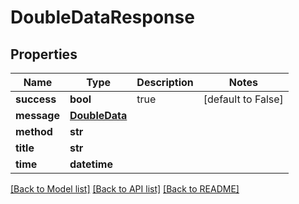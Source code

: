 # DoubleDataResponse

## Properties
Name | Type | Description | Notes
------------ | ------------- | ------------- | -------------
**success** | **bool** | true | [default to False]
**message** | [**DoubleData**](DoubleData.md) |  | 
**method** | **str** |  | 
**title** | **str** |  | 
**time** | **datetime** |  | 

[[Back to Model list]](../README.md#documentation-for-models) [[Back to API list]](../README.md#documentation-for-api-endpoints) [[Back to README]](../README.md)


